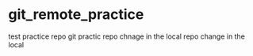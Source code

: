 # git_remote_practice
test practice repo
git practic repo
chnage in the local repo 
change in the local